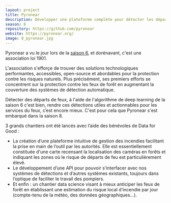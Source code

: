 ```yaml
---
layout: project
title: Pyronear
description: Développer une plateforme complète pour détecter les départs précoces de feux de forêts
season: 8
repository: https://github.com/pyronear
website: https://pyronear.org/
image: 8_pyronear.jpg
---
```


Pyronear a vu le jour lors de la [saison 6](https://dataforgood.fr/projects/6_pyronear.html), et dorénavant, c'est une association loi 1901. 

L'association s'efforçe de trouver des solutions technologiques performantes, accessibles, open-source et abordables pour la protection contre les risques naturels. Plus précisément, ses premiers efforts se concentrent sur la protection contre les feux de forêt en augmentant la couverture des systèmes de détection automatique.

Détecter des départs de feux, à l'aide de l'algorithme de deep learning de la saison 6 c'est bien, rendre ces détections utiles et actionnables pour les services du feux, c’est encore mieux.
C'est pour cela que Pyronear s'est embarqué dans la saison 8. 

3 grands chantiers ont été lancés avec l’aide des bénévoles de Data for Good :
- La création d’une plateforme intuitive de gestion des incendies facilitant la prise en main de l’outil par les autorités. Elle est essentiellement constituée d'une carte recensant la localisation des caméras en forêts et indiquant les zones où le risque de départs de feu est particulièrement élevé.
- Le développement d’une API pour pouvoir s’interfacer avec nos systèmes de détections et d’autres systèmes existants, toujours dans l’optique de faciliter le travail des pompiers.
- Et enfin : un chantier data science visant à mieux anticiper les feux de forêt en établissant une estimation du risque local d’incendie par jour (compte-tenu de la météo, des données géographiques…). 
